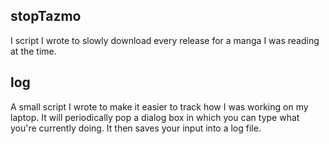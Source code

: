 stopTazmo
---------

I script I wrote to slowly download every release for a manga I was reading at the time.

log
----

A small script I wrote to make it easier to track how I was working on my laptop. It will periodically pop a dialog box in which you can type what you're currently doing. It then saves your input into a log file.
